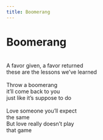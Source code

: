 ```yaml
---
title: Boomerang
---
```

# Boomerang

<br/>
A favor given, a favor returned
<br/>
these are the lessons we’ve learned
<br/>

<br/>
Throw a boomerang 
<br/>
it’ll come back to you
<br/>
just like it’s suppose to do
<br/>

<br/>
Love someone you’ll expect 
<br/>
the same 
<br/>
But love really doesn’t play
<br/>
that game
<br/>
